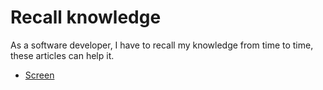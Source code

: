 # Recall knowledge

As a software developer, I have to recall my knowledge from time to time, these articles can help it.

- [Screen](Screen.md)
